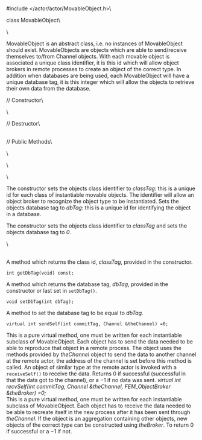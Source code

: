 \
\#include $<$/actor/actor/MovableObject.h$>$\

class MovableObject\

\

MovableObject is an abstract class, i.e. no instances of MovableObject
should exist. MovableObjects are objects which are able to send/receive
themselves to/from Channel objects. With each movable object is
associated a unique class identifier, it is this id which will allow
object brokers in remote processes to create an object of the correct
type. In addition when databases are being used, each MovableObject will
have a unique database tag, it is this integer which will allow the
objects to retrieve their own data from the database.

// Constructor\

\

// Destructor\

\
// Public Methods\

\

\

\

The constructor sets the objects class identifier to *classTag*: this is
a unique id for each class of instantiable movable objects. The
identifier will allow an object broker to recognize the object type to
be instantiated. Sets the objects database tag to *dbTag*: this is a
unique id for identifying the object in a database.

The constructor sets the objects class identifier to *classTag* and sets
the objects database tag to *0*.

\

\
A method which returns the class id, *classTag*, provided in the
constructor.

```{.cpp}
int getDbTag(void) const;
```

A method which returns the database tag, *dbTag*, provided in the
constructor or last set in `setDbTag()`.

```{.cpp}
void setDbTag(int dbTag);
```

A method to set the database tag to be equal to *dbTag*.

```{.cpp}
virtual int sendSelf(int commitTag, Channel &theChannel) =0;
```

This is a pure virtual method, one must be written for each instantiable
subclass of MovableObject. Each object has to send the data needed to be
able to reproduce that object in a remote process. The object uses the
methods provided by *theChannel* object to send the data to another
channel at the remote actor, the address of the channel is set before
this method is called. An object of similar type at the remote actor is
invoked with a `receiveSelf()` to receive the data. Returns $0$ if
successful (successful in that the data got to the channel), or a $-1$
if no data was sent.
*virtual int recvSelf(int commitTag, Channel &theChannel,
FEM_ObjectBroker &theBroker) =0;*\
This is a pure virtual method, one must be written for each instantiable
subclass of MovableObject. Each object has to receive the data needed to
be able to recreate itself in the new process after it has been sent
through *theChannel*. If the object is an aggregation containing other
objects, new objects of the correct type can be constructed using
*theBroker*. To return $0$ if successful or a $-1$ if not.
